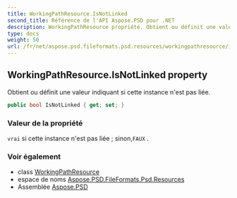 ```yaml
---
title: WorkingPathResource.IsNotLinked
second_title: Référence de l'API Aspose.PSD pour .NET
description: WorkingPathResource propriété. Obtient ou définit une valeur indiquant si cette instance nest pas liée.
type: docs
weight: 50
url: /fr/net/aspose.psd.fileformats.psd.resources/workingpathresource/isnotlinked/
---
```

## WorkingPathResource.IsNotLinked property

Obtient ou définit une valeur indiquant si cette instance n'est pas liée.

```csharp
public bool IsNotLinked { get; set; }
```

### Valeur de la propriété

`vrai` si cette instance n'est pas liée ; sinon,`FAUX` .

### Voir également

* class [WorkingPathResource](../)
* espace de noms [Aspose.PSD.FileFormats.Psd.Resources](../../workingpathresource/)
* Assemblée [Aspose.PSD](../../../)


